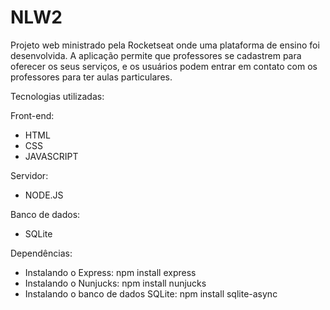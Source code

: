 # NLW2
Projeto web ministrado pela Rocketseat onde uma plataforma de ensino foi desenvolvida. A aplicação permite que professores se cadastrem para oferecer os seus serviços, e os usuários podem entrar em contato com os professores para ter aulas particulares.

Tecnologias utilizadas:

Front-end:
- HTML
- CSS
- JAVASCRIPT

Servidor:
- NODE.JS

Banco de dados:
- SQLite

Dependências:
- Instalando o Express: npm install express
- Instalando o Nunjucks: npm install nunjucks
- Instalando o banco de dados SQLite: npm install sqlite-async
